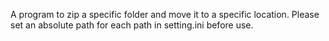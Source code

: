 A program to zip a specific folder and move it to a specific location.
Please set an absolute path for each path in setting.ini before use.

